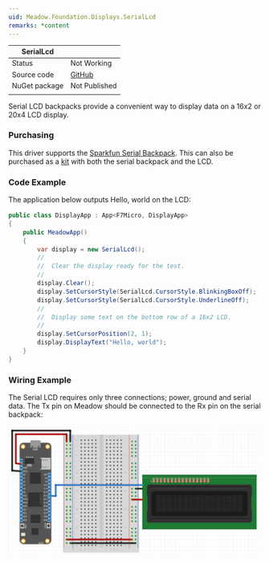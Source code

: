 ```yaml
---
uid: Meadow.Foundation.Displays.SerialLcd
remarks: *content
---
```


| SerialLcd     |             |
|---------------|-------------|
| Status        | Not Working |
| Source code   | [GitHub](https://github.com/WildernessLabs/Meadow.Foundation/tree/master/Source/Meadow.Foundation.Peripherals/Displays.SerialLcd/Driver/Displays.SerialLcd) |
| NuGet package | Not Published |
| | |

Serial LCD backpacks provide a convenient way to display data on a 16x2 or 20x4 LCD display.

### Purchasing

This driver supports the [Sparkfun Serial Backpack](https://www.sparkfun.com/products/retired/258). This can also be purchased as a [kit](https://www.sparkfun.com/products/10097) with both the serial backpack and the LCD.

### Code Example

The application below outputs Hello, world on the LCD:

```csharp
public class DisplayApp : App<F7Micro, DisplayApp>
{
    public MeadowApp()
    {
        var display = new SerialLcd();
        //
        //  Clear the display ready for the test.
        //
        display.Clear();
        display.SetCursorStyle(SerialLcd.CursorStyle.BlinkingBoxOff);
        display.SetCursorStyle(SerialLcd.CursorStyle.UnderlineOff);
        //
        //  Display some text on the bottom row of a 16x2 LCD.
        //
        display.SetCursorPosition(2, 1);
        display.DisplayText("Hello, world");
    }
}
```

### Wiring Example

The Serial LCD requires only three connections; power, ground and serial data. The Tx pin on Meadow should be connected to the Rx pin on the serial backpack:

![](../../API_Assets/Meadow.Foundation.Displays.SerialLcd/SerialLcd.svg)